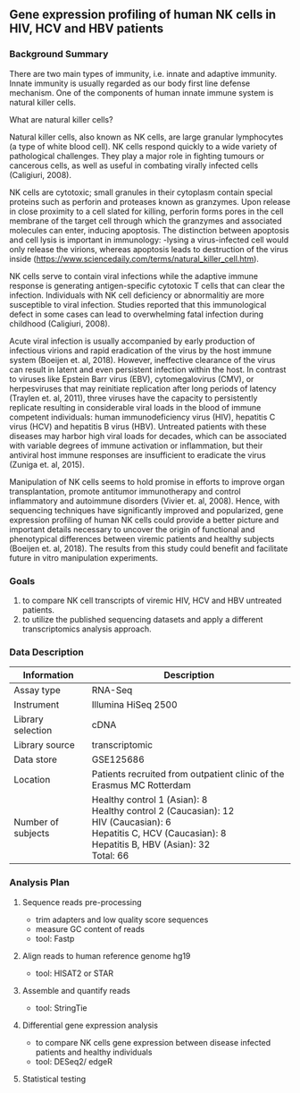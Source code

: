 ## Gene expression profiling of human NK cells in HIV, HCV and HBV patients

### Background Summary

There are two main types of immunity, i.e. innate and adaptive immunity. Innate immunity is usually regarded as our body first line defense mechanism. One of the components of human innate immune system is natural killer cells. </br>

What are natural killer cells?</br>

Natural killer cells, also known as NK cells, are large granular lymphocytes (a type of white blood cell). NK cells respond quickly to a wide variety of pathological challenges. They play a major role in fighting tumours or cancerous cells, as well as useful in combating virally infected cells (Caligiuri, 2008). </br>

NK cells are cytotoxic; small granules in their cytoplasm contain special proteins such as perforin and proteases known as granzymes. Upon release in close proximity to a cell slated for killing, perforin forms pores in the cell membrane of the target cell through which the granzymes and associated molecules can enter, inducing apoptosis. The distinction between apoptosis and cell lysis is important in immunology: -lysing a virus-infected cell would only release the virions, whereas apoptosis leads to destruction of the virus inside (https://www.sciencedaily.com/terms/natural_killer_cell.htm). </br>

NK cells serve to contain viral infections while the adaptive immune response is generating antigen-specific cytotoxic T cells that can clear the infection. Individuals with NK cell deficiency or abnormalitiy are more susceptible to viral infection. Studies reported that this immunological defect in some cases can lead to overwhelming fatal infection during childhood (Caligiuri, 2008).</br>

Acute viral infection is usually accompanied by early production of infectious virions and rapid eradication of the virus by the host immune system (Boeijen et. al, 2018). However, ineffective clearance of the virus can result in latent and even persistent infection within the host. In contrast to viruses like Epstein Barr virus (EBV), cytomegalovirus (CMV), or herpesviruses that may reinitiate replication after long periods of latency (Traylen et. al, 2011), three viruses have the capacity to persistently replicate resulting in considerable viral loads in the blood of immune competent individuals: human immunodeficiency virus (HIV), hepatitis C virus (HCV) and hepatitis B virus (HBV). Untreated patients with these diseases may harbor high viral loads for decades, which can be associated with variable degrees of immune activation or inflammation, but their antiviral host immune responses are insufficient to eradicate the virus (Zuniga et. al, 2015).</br>

Manipulation of NK cells seems to hold promise in efforts to improve organ transplantation, promote antitumor immunotherapy and control inflammatory and autoimmune disorders (Vivier et. al, 2008). Hence, with sequencing techniques have significantly improved and popularized, gene expression profiling of human NK cells could provide a better picture and important details necessary to uncover the origin of functional and phenotypical differences between viremic patients and healthy subjects (Boeijen et. al, 2018). The results from this study could benefit and facilitate future in vitro manipulation experiments.</br>

### Goals
1.	to compare NK cell transcripts of viremic HIV, HCV and HBV untreated patients.
2.	to utilize the published sequencing datasets and apply a different transcriptomics analysis approach.

### Data Description
| Information   | Description |
| ------------- |-------------| 
| Assay type     | RNA-Seq |
| Instrument      | Illumina HiSeq 2500 |   
| Library selection | cDNA     |
| Library source | transcriptomic |
| Data store | GSE125686 |
| Location | Patients recruited from outpatient clinic of the Erasmus MC Rotterdam |
| Number of subjects | Healthy control 1 (Asian): 8 </br> Healthy control 2 (Caucasian): 12 </br> HIV (Caucasian): 6 </br> Hepatitis C, HCV (Caucasian): 8 </br> Hepatitis B, HBV (Asian): 32 </br> Total: 66 |

### Analysis Plan
1. Sequence reads pre-processing
    - trim adapters and low quality score sequences
    - measure GC content of reads
    - tool: Fastp

2. Align reads to human reference genome hg19
    - tool: HISAT2 or STAR
3. Assemble and quantify reads
    - tool: StringTie
4. Differential gene expression analysis
    - to compare NK cells gene expression between disease infected patients and healthy individuals
    - tool: DESeq2/ edgeR
5. Statistical testing


